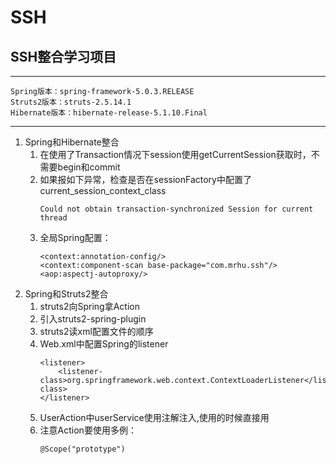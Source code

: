 # SSH

## SSH整合学习项目
---
```
Spring版本：spring-framework-5.0.3.RELEASE  
Struts2版本：struts-2.5.14.1
Hibernate版本：hibernate-release-5.1.10.Final
```
---
1. Spring和Hibernate整合
    1. 在使用了Transaction情况下session使用getCurrentSession获取时，不需要begin和commit
    2. 如果报如下异常，检查是否在sessionFactory中配置了  current_session_context_class
        ```
        Could not obtain transaction-synchronized Session for current thread
        ```
    3. 全局Spring配置：
        ```
        <context:annotation-config/>
        <context:component-scan base-package="com.mrhu.ssh"/>
        <aop:aspectj-autoproxy/>
        ```
2. Spring和Struts2整合
    1. struts2向Spring拿Action
    2. 引入struts2-spring-plugin
    3. struts2读xml配置文件的顺序
    4. Web.xml中配置Spring的listener
        ```
        <listener>
            <listener-class>org.springframework.web.context.ContextLoaderListener</listener-class>
        </listener>
        ```
    5. UserAction中userService使用注解注入,使用的时候直接用
    6. 注意Action要使用多例：
        ```
        @Scope("prototype")
        ```
